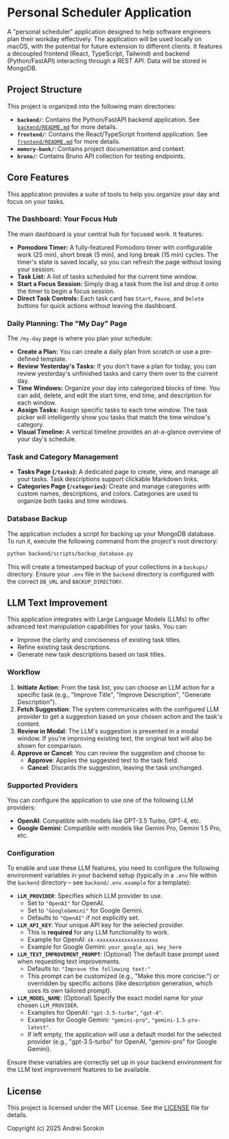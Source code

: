 # Personal Scheduler Application

A "personal scheduler" application designed to help software engineers plan their workday effectively. The application will be used locally on macOS, with the potential for future extension to different clients. It features a decoupled frontend (React, TypeScript, Tailwind) and backend (Python/FastAPI) interacting through a REST API. Data will be stored in MongoDB.

## Project Structure

This project is organized into the following main directories:

-   **`backend/`**: Contains the Python/FastAPI backend application. See [`backend/README.md`](backend/README.md:1) for more details.
-   **`frontend/`**: Contains the React/TypeScript frontend application. See [`frontend/README.md`](frontend/README.md:1) for more details.
-   **`memory-bank/`**: Contains project documentation and context.
-   **`bruno/`**: Contains Bruno API collection for testing endpoints.

## Core Features

This application provides a suite of tools to help you organize your day and focus on your tasks.

### The Dashboard: Your Focus Hub

The main dashboard is your central hub for focused work. It features:

*   **Pomodoro Timer:** A fully-featured Pomodoro timer with configurable work (25 min), short break (5 min), and long break (15 min) cycles. The timer's state is saved locally, so you can refresh the page without losing your session.
*   **Task List:** A list of tasks scheduled for the current time window.
*   **Start a Focus Session:** Simply drag a task from the list and drop it onto the timer to begin a focus session.
*   **Direct Task Controls:** Each task card has `Start`, `Pause`, and `Delete` buttons for quick actions without leaving the dashboard.

### Daily Planning: The "My Day" Page

The `/my-day` page is where you plan your schedule:

*   **Create a Plan:** You can create a daily plan from scratch or use a pre-defined template.
*   **Review Yesterday's Tasks:** If you don't have a plan for today, you can review yesterday's unfinished tasks and carry them over to the current day.
*   **Time Windows:** Organize your day into categorized blocks of time. You can add, delete, and edit the start time, end time, and description for each window.
*   **Assign Tasks:** Assign specific tasks to each time window. The task picker will intelligently show you tasks that match the time window's category.
*   **Visual Timeline:** A vertical timeline provides an at-a-glance overview of your day's schedule.

### Task and Category Management

*   **Tasks Page (`/tasks`):** A dedicated page to create, view, and manage all your tasks. Task descriptions support clickable Markdown links.
*   **Categories Page (`/categories`):** Create and manage categories with custom names, descriptions, and colors. Categories are used to organize both tasks and time windows.

### Database Backup

The application includes a script for backing up your MongoDB database. To run it, execute the following command from the project's root directory:

```bash
python backend/scripts/backup_database.py
```
This will create a timestamped backup of your collections in a `backups/` directory. Ensure your `.env` file in the `backend` directory is configured with the correct `DB_URL` and `BACKUP_DIRECTORY`.

## LLM Text Improvement

This application integrates with Large Language Models (LLMs) to offer advanced text manipulation capabilities for your tasks. You can:
- Improve the clarity and conciseness of existing task titles.
- Refine existing task descriptions.
- Generate new task descriptions based on task titles.

### Workflow

1.  **Initiate Action**: From the task list, you can choose an LLM action for a specific task (e.g., "Improve Title", "Improve Description", "Generate Description").
2.  **Fetch Suggestion**: The system communicates with the configured LLM provider to get a suggestion based on your chosen action and the task's content.
3.  **Review in Modal**: The LLM's suggestion is presented in a modal window. If you're improving existing text, the original text will also be shown for comparison.
4.  **Approve or Cancel**: You can review the suggestion and choose to:
    *   **Approve**: Applies the suggested text to the task field.
    *   **Cancel**: Discards the suggestion, leaving the task unchanged.

### Supported Providers

You can configure the application to use one of the following LLM providers:

-   **OpenAI**: Compatible with models like GPT-3.5 Turbo, GPT-4, etc.
-   **Google Gemini**: Compatible with models like Gemini Pro, Gemini 1.5 Pro, etc.

### Configuration

To enable and use these LLM features, you need to configure the following environment variables in your backend setup (typically in a `.env` file within the `backend` directory – see `backend/.env.example` for a template):

-   **`LLM_PROVIDER`**: Specifies which LLM provider to use.
    -   Set to `"OpenAI"` for OpenAI.
    -   Set to `"GoogleGemini"` for Google Gemini.
    -   Defaults to `"OpenAI"` if not explicitly set.
-   **`LLM_API_KEY`**: Your unique API key for the selected provider.
    -   This is **required** for any LLM functionality to work.
    -   Example for OpenAI: `sk-xxxxxxxxxxxxxxxxxxxx`
    -   Example for Google Gemini: `your_google_api_key_here`
-   **`LLM_TEXT_IMPROVEMENT_PROMPT`**: (Optional) The default base prompt used when requesting text improvements.
    -   Defaults to: `"Improve the following text:"`
    -   This prompt can be customized (e.g., "Make this more concise:") or overridden by specific actions (like description generation, which uses its own tailored prompt).
-   **`LLM_MODEL_NAME`**: (Optional) Specify the exact model name for your chosen `LLM_PROVIDER`.
    -   Examples for OpenAI: `"gpt-3.5-turbo"`, `"gpt-4"`.
    *   Examples for Google Gemini: `"gemini-pro"`, `"gemini-1.5-pro-latest"`.
    -   If left empty, the application will use a default model for the selected provider (e.g., "gpt-3.5-turbo" for OpenAI, "gemini-pro" for Google Gemini).

Ensure these variables are correctly set up in your backend environment for the LLM text improvement features to be available.

## License

This project is licensed under the MIT License. See the [LICENSE](LICENSE:1) file for details.

Copyright (c) 2025 Andrei Sorokin
